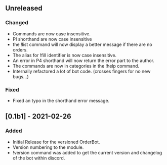 ## Unreleased
### Changed
- Commands are now case insensitive.
- PI shorthand are now case insensitive
- the !list command will now display a better message if there are no orders.
- The alias for !fill identifier is now case insensitive.
- An error in P4 shorthand will now return the error part to the author.
- The commands are now in categories in the !help command.
- Internally refactored a lot of bot code. (crosses fingers for no new bugs...)

### Fixed
- Fixed an typo in the shorthand error message.

## [0.1b1] - 2021-02-26
### Added
- Initial Release for the versioned OrderBot.
- Version numbering to the module.
- !version command was added to get the current version and changelog of the bot within discord.
